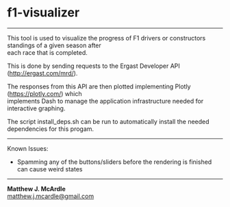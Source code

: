 # f1-visualizer

---

This tool is used to visualize the progress of F1 drivers or constructors standings of a given season after<br> each race that is completed.

This is done by sending requests to the Ergast Developer API (http://ergast.com/mrd/).

The responses from this API are then plotted implementing Plotly (https://plotly.com/) which<br> implements Dash to manage the application infrastructure needed for interactive graphing.

The script install_deps.sh can be run to automatically install the needed dependencies for this progam.

---

Known Issues:
- Spamming any of the buttons/sliders before the rendering is finished can cause weird states

---

<b>Matthew J. McArdle</b>
<br>
matthew.j.mcardle@gmail.com